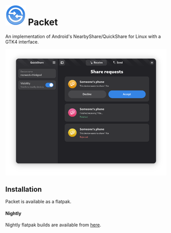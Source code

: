 # <img src="data/icons/io.github.nozwock.QuickShare.svg" width="64" /> Packet

An implementation of Android's NearbyShare/QuickShare for Linux with a GTK4 interface.

<div align="center">
    <img src="data/resources/screenshots/receive-page.png" alt="screenshot" />
</div>

## Installation
Packet is available as a flatpak.

<!-- FIXME Uncomment once published at Flathub -->
<!-- #### Flathub -->
<!-- Packet is available on Flathub! -->
<!-- <a href="https://flathub.org/apps/details/io.github.nozwock.QuickShare"> -->
<!-- <img src="https://flathub.org/api/badge?svg&locale=en&light" width="190px" /> -->
<!-- </a> -->

#### Nightly
Nightly flatpak builds are available from [here](https://nightly.link/nozwock/quickshare-gtk/workflows/ci/main?preview).

<!-- FIXME Uncomment once pot/po files are in-place and tested -->
<!-- ## Translations -->
<!-- Helping to translate Packet or add support to a new language is very -->
<!-- welcome. You can find everything you need at: -->
